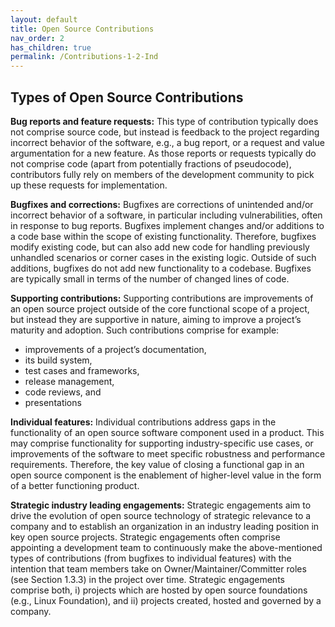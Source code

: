```yaml
---
layout: default
title: Open Source Contributions
nav_order: 2
has_children: true
permalink: /Contributions-1-2-Ind
---
```


## Types of Open Source Contributions

**Bug reports and feature requests:** This type of contribution typically does not comprise source code, but instead is feedback to the project regarding incorrect behavior of the software, e.g., a bug report, or a request and value argumentation for a new feature. As those reports or requests typically do not comprise code (apart from potentially fractions of pseudocode), contributors fully rely on members of the development community to pick up these requests for implementation.

**Bugfixes and corrections:** Bugfixes are corrections of unintended and/or incorrect behavior of a software, in particular including vulnerabilities, often in response to bug reports. Bugfixes implement changes and/or additions to a code base within the scope of existing functionality. Therefore, bugfixes modify existing code, but can also add new code for handling previously unhandled scenarios or corner cases in the existing logic. Outside of such additions, bugfixes do not add new functionality to a codebase. Bugfixes are typically small in terms of the number of changed lines of code.

**Supporting contributions:** Supporting contributions are improvements of an open source project outside of the core functional scope of a project, but instead they are supportive in nature, aiming to improve a project’s maturity and adoption. Such contributions comprise for example:

* improvements of a project’s documentation,
* its build system,
* test cases and frameworks,
* release management,
* code reviews, and
* presentations

**Individual features:** Individual contributions address gaps in the functionality of an open source software component used in a product. This may comprise functionality for supporting industry-specific use cases, or improvements of the software to meet specific robustness and performance requirements. Therefore, the key value of closing a functional gap in an open source component is the enablement of higher-level value in the form of a better functioning product.

**Strategic industry leading engagements:** Strategic engagements aim to drive the evolution of open source technology of strategic relevance to a company and to establish an organization in an industry leading position in key open source projects. Strategic engagements often comprise appointing a development team to continuously make the above-mentioned types of contributions (from bugfixes to individual features) with the intention that team members take on Owner/Maintainer/Committer roles (see Section 1.3.3) in the project over time. Strategic engagements comprise both, i) projects which are hosted by open source foundations (e.g., Linux Foundation), and ii) projects created, hosted and governed by a company.
